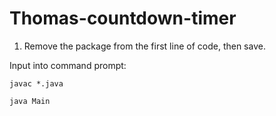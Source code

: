 # Thomas-countdown-timer

1. Remove the package from the first line of code, then save.

Input into command prompt:

```
javac *.java

java Main
